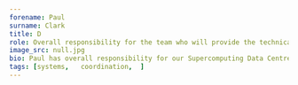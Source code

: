 ```yaml
---
forename: Paul
surname: Clark
title: D
role: Overall responsibility for the team who will provide the technical systems administration for the SP Service
image_src: null.jpg
bio: Paul has overall responsibility for our Supercomputing Data Centre, the Advanced Computing Facility (ACF), along with all of the systems and services we run.  Overall responsibility for the team who provide the technical systems administration for the SP service, along with the accommodation services for the hosting of ARCHER2.
tags: [systems,   coordination,  ] 
---
```

